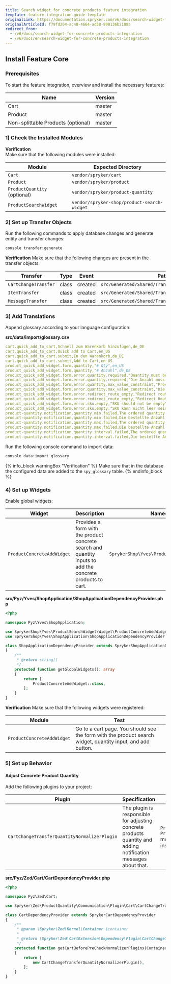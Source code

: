 ```yaml
---
title: Search widget for concrete products feature integration
template: feature-integration-guide-template
originalLink: https://documentation.spryker.com/v6/docs/search-widget-for-concrete-products-integration
originalArticleId: f79fd204-ac48-4664-ad58-990136b2108a
redirect_from:
  - /v6/docs/search-widget-for-concrete-products-integration
  - /v6/docs/en/search-widget-for-concrete-products-integration
---
```


## Install Feature Core
### Prerequisites
To start the feature integration, overview and install the necessary features:

| Name | Version |
| --- | --- |
| Cart | master |
| Product | master |
| Non-splittable Products (optional) | master |

### 1) Check the Installed Modules

<section contenteditable="false" class="warningBox"><div class="content">

**Verification**    
Make sure that the following modules were installed:

| Module | Expected Directory |
| --- | --- |
| `Cart` | `vendor/spryker/cart` |
| `Product` | `vendor/spryker/product` |
| `ProductQuantity` (optional) | `vendor/spryker/product-quantity` |
| `ProductSearchWidget` | `vendor/spryker-shop/product-search-widget` |
</div></section>

### 2) Set up Transfer Objects
Run the following commands to apply database changes and generate entity and transfer changes:

```bash
console transfer:generate
```

<section contenteditable="false" class="warningBox"><div class="content">

**Verification**
Make sure that the following changes are present in the transfer objects:

| Transfer | Type | Event | Path |
| --- | --- | --- | --- |
| `CartChangeTransfer` | class | created | `src/Generated/Shared/Transfer/CartChangeTransfer` |
| `ItemTransfer` | class | created |`src/Generated/Shared/Transfer/ItemTransfer`  |
| `MessageTransfer` | class | created | `src/Generated/Shared/Transfer/MessageTransfer` |
</div></section>

### 3) Add Translations
Append glossary according to your language configuration:

**src/data/import/glossary.csv**

```yaml
cart.quick_add_to_cart,Schnell zum Warenkorb hinzufügen,de_DE
cart.quick_add_to_cart,Quick add to Cart,en_US
cart.quick_add_to_cart.submit,In den Warenkorb,de_DE
cart.quick_add_to_cart.submit,Add to Cart,en_US
product_quick_add_widget.form.quantity,"# Qty",en_US
product_quick_add_widget.form.quantity,"# Anzahl",de_DE
product_quick_add_widget.form.error.quantity.required,"Quantity must be at least 1",en_US
product_quick_add_widget.form.error.quantity.required,"Die Anzahl muss mindestens 1 sein",de_DE
product_quick_add_widget.form.error.quantity.max_value_constraint,"Provided quantity is too high",en_US
product_quick_add_widget.form.error.quantity.max_value_constraint,"Die Menge ist leider zu groß",de_DE
product_quick_add_widget.form.error.redirect_route_empty,"Redirect router should not be empty",en_US
product_quick_add_widget.form.error.redirect_route_empty,"Redirect Router kann nicht leer sein",de_DE
product_quick_add_widget.form.error.sku.empty,"SKU should not be empty",en_US
product_quick_add_widget.form.error.sku.empty,"SKU kann nicht leer sein",de_DE
product-quantity.notification.quantity.min.failed,The ordered quantity was adjusted to the next possible quantity for the article because minimum quantity is %min%.,en_US
product-quantity.notification.quantity.min.failed,Die bestellte Anzahl erfüllt nicht die Anforderungen für dieses Produkt. Mindestanzahl ist %min%.,de_DE
product-quantity.notification.quantity.max.failed,The ordered quantity was adjusted to the next possible quantity for the article because maximum quantity is %max%.,en_US
product-quantity.notification.quantity.max.failed,Die bestellte Anzahl erfüllt nicht die Anforderungen für dieses Produkt. Maximalanzahl ist %max%.,de_DE
product-quantity.notification.quantity.interval.failed,The ordered quantity was adjusted to the next possible quantity for the article because quantity step is %step%.,en_US
product-quantity.notification.quantity.interval.failed,Die bestellte Anzahl erfüllt nicht die Anforderungen für dieses Produkt. Intervallgröße ist %step%.,de_DE
```
    
Run the following console command to import data:

```bash
console data:import glossary
```

{% info_block warningBox "Verification" %}
Make sure that in the database the configured data are added to the `spy_glossary` table.
{% endinfo_block %}

### 4) Set up Widgets
Enable global widgets:

| Widget | Description | Namespace |
| --- | --- | --- |
| `ProductConcreteAddWidget` | Provides a form with the product concrete search and quantity inputs to add the concrete products to cart. | `SprykerShop\Yves\ProductSearchWidget\Widget` |

**src/Pyz/Yves/ShopApplication/ShopApplicationDependencyProvider.php**

```php
<?php

namespace Pyz\Yves\ShopApplication;

use SprykerShop\Yves\ProductSearchWidget\Widget\ProductConcreteAddWidget;
use SprykerShop\Yves\ShopApplication\ShopApplicationDependencyProvider as SprykerShopApplicationDependencyProvider;

class ShopApplicationDependencyProvider extends SprykerShopApplicationDependencyProvider
{
	/**
	 * @return string[]
	 */
	protected function getGlobalWidgets(): array
	{
		return [
			ProductConcreteAddWidget::class,
		];
	}
}
```

<section contenteditable="false" class="..."><div class="content">
    
**Verification**
Make sure that the following widgets were registered:

| Module | Test |
| --- | --- |
| `ProductConcreteAddWidget` | Go to a cart page. You should see the form with the product search widget, quantity input, and add button. |
</div></section>

### 5) Set up Behavior
#### Adjust Concrete Product Quantity
Add the following plugins to your project:

| Plugin | Specification | Prerequisites | Namespace |
| --- | --- | --- | --- |
| `CartChangeTransferQuantityNormalizerPlugin` | The plugin is responsible for adjusting concrete products quantity and adding notification messages about that. | `ProductQuantity` and `ProductQuantityStorage` modules should be installed. | `Spryker\Zed\ProductQuantity\Communication\Plugin\Cart\CartChangeTransferQuantityNormalizerPlugin` |

**src/Pyz/Zed/Cart/CartDependencyProvider.php**

```php
<?php

namespace Pyz\Zed\Cart;

use Spryker\Zed\ProductQuantity\Communication\Plugin\Cart\CartChangeTransferQuantityNormalizerPlugin;

class CartDependencyProvider extends SprykerCartDependencyProvider
{
	/**
	 * @param \Spryker\Zed\Kernel\Container $container
	 *
	 * @return \Spryker\Zed\CartExtension\Dependency\Plugin\CartChangeTransferNormalizerPluginInterface[]
	 */
	protected function getCartBeforePreCheckNormalizerPlugins(Container $container): array
	{
		return [
			new CartChangeTransferQuantityNormalizerPlugin(),
		];
	}
}
```
